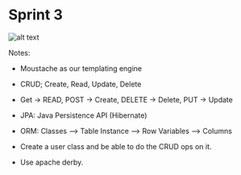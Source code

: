 # Sprint 3

![alt text](https://travis-ci.org/wolfpack-cs3250/Sprint3.svg?branch=master)

Notes:

- Moustache as our templating engine

- CRUD; Create, Read, Update, Delete

- Get -> READ, POST -> Create, DELETE -> Delete, PUT -> Update

- JPA: Java Persistence API (Hibernate)

- ORM:  Classes --> Table
        Instance --> Row
        Variables --> Columns

- Create a user class and be able to do the CRUD ops on it.

- Use apache derby.

